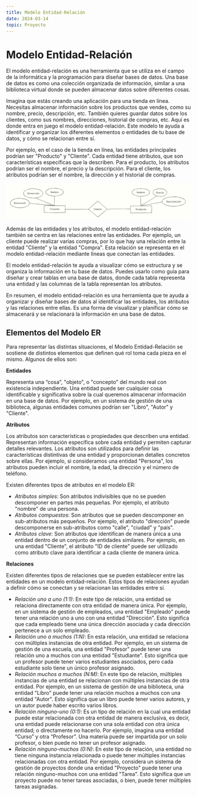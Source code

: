 ```yaml
---
title: Modelo Entidad-Relación
date: 2024-03-14
topic: Proyecto
---
```


# Modelo Entidad-Relación

El modelo entidad-relación es una herramienta que se utiliza en el campo de la informática y
la programación para diseñar bases de datos. Una base de datos es como una colección
organizada de información, similar a una biblioteca virtual donde se pueden almacenar
datos sobre diferentes cosas.

Imagina que estás creando una aplicación para una tienda en línea. Necesitas almacenar
información sobre los productos que vendes, como su nombre, precio, descripción, etc.
También quieres guardar datos sobre los clientes, como sus nombres, direcciones, historial
de compras, etc. Aquí es donde entra en juego el modelo entidad-relación. Este modelo te
ayuda a identificar y organizar los diferentes elementos o entidades de tu base de datos, y
cómo se relacionan entre sí.

Por ejemplo, en el caso de la tienda en línea, las entidades principales podrían ser
"Producto" y "Cliente". Cada entidad tiene atributos, que son características específicas que
la describen. Para el producto, los atributos podrían ser el nombre, el precio y la
descripción. Para el cliente, los atributos podrían ser el nombre, la dirección y el historial de
compras.

<img src="/static/blog/img/modeloER-ejemplo.png" alt="Modelo de tienda en línea" />

Además de las entidades y los atributos, el modelo entidad-relación también se centra en
las relaciones entre las entidades. Por ejemplo, un cliente puede realizar varias compras,
por lo que hay una relación entre la entidad "Cliente" y la entidad "Compra". Esta relación se
representa en el modelo entidad-relación mediante líneas que conectan las entidades.

El modelo entidad-relación te ayuda a visualizar cómo se estructura y se organiza la
información en tu base de datos. Puedes usarlo como guía para diseñar y crear tablas en
una base de datos, donde cada tabla representa una entidad y las columnas de la tabla
representan los atributos.

En resumen, el modelo entidad-relación es una herramienta que te ayuda a organizar y
diseñar bases de datos al identificar las entidades, los atributos y las relaciones entre ellas.
Es una forma de visualizar y planificar cómo se almacenará y se relacionará la información
en una base de datos.

## Elementos del Modelo ER

Para representar las distintas situaciones, el Modelo Entidad-Relación se sostiene de
distintos elementos que definen qué rol toma cada pieza en el mismo. Algunos de ellos son:

**Entidades**

Representa una “cosa”, "objeto", o "concepto" del mundo real con existencia independiente.
Una entidad puede ser cualquier cosa identificable y significativa sobre la cual queremos
almacenar información en una base de datos. Por ejemplo, en un sistema de gestión de una
biblioteca, algunas entidades comunes podrían ser "Libro", "Autor" y "Cliente".

**Atributos**

Los atributos son características o propiedades que describen una entidad. Representan
información específica sobre cada entidad y permiten capturar detalles relevantes.
Los atributos son utilizados para definir las características distintivas de una entidad y
proporcionan detalles concretos sobre ellas. Por ejemplo, si consideramos una entidad
"Persona", los atributos pueden incluir el nombre, la edad, la dirección y el número de
teléfono.

Existen diferentes tipos de atributos en el modelo ER:

- *Atributos simples*: Son atributos indivisibles que no se pueden descomponer en
partes más pequeñas. Por ejemplo, el atributo "nombre" de una persona.
- *Atributos compuestos*: Son atributos que se pueden descomponer en sub-atributos
más pequeños. Por ejemplo, el atributo "dirección" puede descomponerse en
sub-atributos como "calle", "ciudad" y "país".
- *Atributos clave*: Son atributos que identifican de manera única a una entidad dentro
de un conjunto de entidades similares. Por ejemplo, en una entidad "Cliente", el
atributo "ID de cliente" puede ser utilizado como atributo clave para identificar a cada
cliente de manera única.

**Relaciones**

Existen diferentes tipos de relaciones que se pueden establecer entre las entidades en un
modelo entidad-relación. Estos tipos de relaciones ayudan a definir cómo se conectan y se
relacionan las entidades entre sí.

- *Relación uno a uno (1:1)*: En este tipo de relación, una entidad se relaciona
directamente con otra entidad de manera única. Por ejemplo, en un sistema de
gestión de empleados, una entidad "Empleado" puede tener una relación uno a uno
con una entidad "Dirección". Esto significa que cada empleado tiene una única
dirección asociada y cada dirección pertenece a un solo empleado.
- *Relación uno a muchos (1:N)*: En esta relación, una entidad se relaciona con
múltiples instancias de otra entidad. Por ejemplo, en un sistema de gestión de una
escuela, una entidad "Profesor" puede tener una relación uno a muchos con una entidad "Estudiante". Esto significa que un profesor puede tener varios estudiantes
asociados, pero cada estudiante solo tiene un único profesor asignado.
- *Relación muchos a muchos (N:M)*: En este tipo de relación, múltiples instancias de
una entidad se relacionan con múltiples instancias de otra entidad. Por ejemplo, en
un sistema de gestión de una biblioteca, una entidad "Libro" puede tener una
relación muchos a muchos con una entidad "Autor". Esto significa que un libro puede
tener varios autores, y un autor puede haber escrito varios libros.
- *Relación ninguno-uno (0:1)*: Es un tipo de relación en la cual una entidad puede
estar relacionada con otra entidad de manera exclusiva, es decir, una entidad puede
relacionarse con una sola entidad con otra única entidad; o directamente no hacerlo.
Por ejemplo, imagina una entidad “Curso” y otra “Profesor”. Una materia puede ser
impartida por un solo profesor, o bien puede no tener un profesor asignado.
- *Relación ninguno-muchos (0:N)*: En este tipo de relación, una entidad no tiene
ninguna instancia relacionada o puede tener múltiples instancias relacionadas con
otra entidad. Por ejemplo, considera un sistema de gestión de proyectos donde una
entidad "Proyecto" puede tener una relación ninguno-muchos con una entidad
"Tarea". Esto significa que un proyecto puede no tener tareas asociadas, o bien,
puede tener múltiples tareas asignadas.